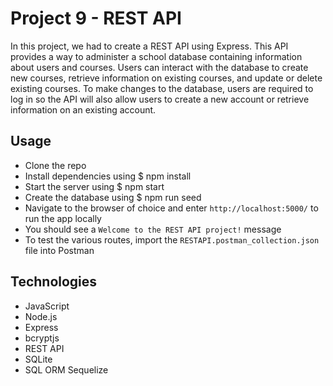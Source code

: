 # Project 9 - REST API

In this project, we had to create a REST API using Express. This API provides a way to administer a school database containing information about users and courses. Users can interact with the database to create new courses, retrieve information on existing courses, and update or delete existing courses. To make changes to the database, users are required to log in so the API will also allow users to create a new account or retrieve information on an existing account.

## Usage

- Clone the repo
- Install dependencies using $ npm install
- Start the server using $ npm start
- Create the database using $ npm run seed
- Navigate to the browser of choice and enter `http://localhost:5000/` to run the app locally
- You should see a `Welcome to the REST API project!` message
- To test the various routes, import the `RESTAPI.postman_collection.json` file into Postman

## Technologies

- JavaScript
- Node.js
- Express
- bcryptjs
- REST API
- SQLite
- SQL ORM Sequelize
